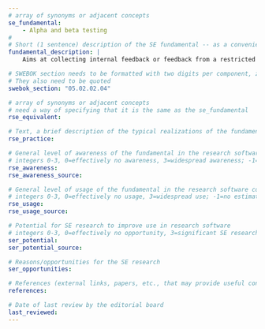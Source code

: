 ```yaml
---
# array of synonyms or adjacent concepts
se_fundamental:
    - Alpha and beta testing
#
# Short (1 sentence) description of the SE fundamental -- as a convenience
fundamental_description: |
    Aims at collecting internal feedback or feedback from a restricted used group before the software is released to a broader audience. Both are specific forms of acceptance testing.

# SWEBOK section needs to be formatted with two digits per component, zero-filled so that they sort lexically as strings
# They also need to be quoted
swebok_section: "05.02.02.04"

# array of synonyms or adjacent concepts
# need a way of specifying that it is the same as the se_fundamental
rse_equivalent:

# Text, a brief description of the typical realizations of the fundamental, in RSE practice
rse_practice: 

# General level of awareness of the fundamental in the research software community
# integers 0-3, 0=effectively no awareness, 3=widespread awareness; -1=no estimate
rse_awareness:
rse_awareness_source: 

# General level of usage of the fundamental in the research software community
# integers 0-3, 0=effectively no usage, 3=widespread use; -1=no estimate
rse_usage: 
rse_usage_source: 

# Potential for SE research to improve use in research software
# integers 0-3, 0=effectively no opportunity, 3=significant SE research beneficial; -1=no estimate
ser_potential: 
ser_potential_source: 

# Reasons/opportunities for the SE research
ser_opportunities: 

# References (external links, papers, etc., that may provide useful connections)
references:

# Date of last review by the editorial board
last_reviewed: 
---
```

